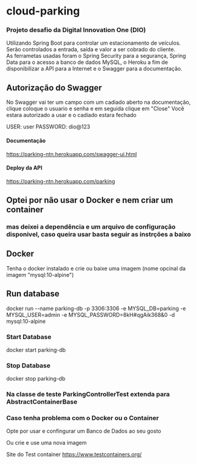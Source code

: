 # cloud-parking
### Projeto desafio da Digital Innovation One (DIO)


Utilizando Spring Boot para controlar um estacionamento de veículos. Serão controlados a entrada, saída e valor a ser cobrado do cliente.  
As ferrametas usadas foram  o Spring Security  para a segurança, Spring Data para o acesso a banco de dados MySQL, o Heroku a fim de disponibilizar a API para a Internet e o Swagger para a documentação.

## Autorização do Swagger
No Swagger vai ter um campo com um cadiado aberto na documentação, clique coloque o usuario e senha e em seguida clique em "Close"
Você estara autorizado a usar e o cadiado estara fechado

USER: user    PASSWORD: dio@123   

#### Documentação
https://parking-ntn.herokuapp.com/swagger-ui.html

#### Deploy da API
https://parking-ntn.herokuapp.com/parking

## Optei por não usar o Docker e nem criar um container
### mas deixei a dependência  e um arquivo de configuração disponivel, caso queira usar  basta seguir as instrções a baixo

## Docker
Tenha o docker instalado e crie ou baixe uma imagem (nome opcinal da imagem "mysql:10-alpine")

## Run database
docker run --name parking-db -p 3306:3306 -e MYSQL_DB=parking -e MYSQL_USER=admin -e MYSQL_PASSWORD=8kH#qgAik368&0 -d mysql:10-alpine 

### Start Database
docker start parking-db

### Stop Database
docker stop parking-db

### Na classe de teste ParkingControllerTest extenda para AbstractContainerBase

### Caso tenha problema com o Docker ou o Container

Opte por usar e confingurar um Banco de Dados ao seu gosto

Ou crie e use uma nova imagem

Site do Test container https://www.testcontainers.org/




